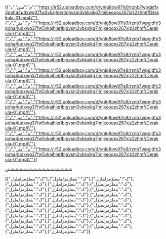 [{"م":"متن","د":"\"https://ir52.uploadboy.com/d/ynlg8ow97ls9/rznb7wpgjdfx3poha4udxwg37fw5vkajhierlbigvsm3vbkxikg7imjkeoopx267xjz2zhmf/Derakula-01.mp4\""},{"م":"متن","د":"\"https://ir52.uploadboy.com/d/ynlg8ow97ls9/rznb7wpgjdfx3poha4udxwg37fw5vkajhierlbigvsm3vbkxikg7imjkeoopx267xjz2zhmf/Derakula-01.mp4\""},{"م":"متن","د":"\"https://ir52.uploadboy.com/d/ynlg8ow97ls9/rznb7wpgjdfx3poha4udxwg37fw5vkajhierlbigvsm3vbkxikg7imjkeoopx267xjz2zhmf/Derakula-01.mp4\""},{"م":"متن","د":"\"https://ir52.uploadboy.com/d/ynlg8ow97ls9/rznb7wpgjdfx3poha4udxwg37fw5vkajhierlbigvsm3vbkxikg7imjkeoopx267xjz2zhmf/Derakula-01.mp4\""},{"م":"متن","د":"\"https://ir52.uploadboy.com/d/ynlg8ow97ls9/rznb7wpgjdfx3poha4udxwg37fw5vkajhierlbigvsm3vbkxikg7imjkeoopx267xjz2zhmf/Derakula-01.mp4\""},{"م":"متن","د":"\"https://ir52.uploadboy.com/d/ynlg8ow97ls9/rznb7wpgjdfx3poha4udxwg37fw5vkajhierlbigvsm3vbkxikg7imjkeoopx267xjz2zhmf/Derakula-01.mp4\""},{"م":"متن","د":"\"https://ir52.uploadboy.com/d/ynlg8ow97ls9/rznb7wpgjdfx3poha4udxwg37fw5vkajhierlbigvsm3vbkxikg7imjkeoopx267xjz2zhmf/Derakula-01.mp4\""},{"م":"متن","د":"\"https://ir52.uploadboy.com/d/ynlg8ow97ls9/rznb7wpgjdfx3poha4udxwg37fw5vkajhierlbigvsm3vbkxikg7imjkeoopx267xjz2zhmf/Derakula-01.mp4\""},{"م":"متن","د":"\"https://ir52.uploadboy.com/d/ynlg8ow97ls9/rznb7wpgjdfx3poha4udxwg37fw5vkajhierlbigvsm3vbkxikg7imjkeoopx267xjz2zhmf/Derakula-01.mp4\""},{"م":"متن","د":"\"https://ir52.uploadboy.com/d/ynlg8ow97ls9/rznb7wpgjdfx3poha4udxwg37fw5vkajhierlbigvsm3vbkxikg7imjkeoopx267xjz2zhmf/Derakula-01.mp4\""}]

ششششششششششششششششش

[{"ک":"ينملژمزلملزل"},{"ک":"ينملژمزلملزل"},{"ک":"ينملژمزلملزل"},{"ک":"ينملژمزلملزل"},{"ک":"ينملژمزلملزل"},{"ک":"ينملژمزلملزل"},{"ک":"ينملژمزلملزل"},{"ک":"ينملژمزلملزل"},{"ک":"ينملژمزلملزل"},{"ک":"ينملژمزلملزل"},{"ک":"ينملژمزلملزل"},{"ک":"ينملژمزلملزل"},{"ک":"ينملژمزلملزل"},{"ک":"ينملژمزلملزل"},{"ک":"ينملژمزلملزل"},{"ک":"ينملژمزلملزل"},{"ک":"ينملژمزلملزل"},{"ک":"ينملژمزلملزل"},{"ک":"ينملژمزلملزل"},{"ک":"ينملژمزلملزل"},{"ک":"ينملژمزلملزل"},{"ک":"ينملژمزلملزل"},{"ک":"ينملژمزلملزل"},{"ک":"ينملژمزلملزل"},{"ک":"ينملژمزلملزل"},{"ک":"ينملژمزلملزل"},{"ک":"ينملژمزلملزل"},{"ک":"ينملژمزلملزل"},{"ک":"ينملژمزلملزل"},{"ک":"ينملژمزلملزل"},{"ک":"ينملژمزلملزل"},{"ک":"ينملژمزلملزل"}]
